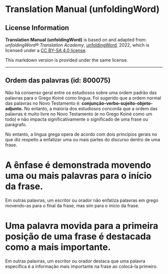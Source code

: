 # Translation Manual (unfoldingWord)

## License Information

**Translation Manual (unfoldingWord)** is based on and adapted from: _unfoldingWord® Translation Academy_, [unfoldingWord](https://unfoldingword.org/utw), 2022, which is licensed under a [CC BY-SA 4.0 license](https://creativecommons.org/licenses/by-sa/4.0/legalcode.en).

This markdown version is provided under the same license.



--------------------------------

## Ordem das palavras (id: 800075)

Não há consenso geral entre os estudiosos sobre uma ordem padrão das palavras para o Grego Koiné como língua. Foi sugerido que a ordem normal das palavras no Novo Testamento é: **conjunção\-verbo\-sujeito\-objeto\-adjunto.** No entanto, a maioria dos estudiosos concorda que a ordem das palavras é muito livre no Novo Testamento (e no Grego Koiné como um todo) e não impacta significativamente o significado de uma frase ou parágrafo.

No entanto, a língua grega opera de acordo com dois princípios gerais no que diz respeito a enfatizar uma ou mais partes do discurso dentro de uma frase.

A ênfase é demonstrada movendo uma ou mais palavras para o início da frase.
===========================================================================

Em outras palavras, um escritor ou orador não enfatiza palavras em grego movendo\-as para o final da frase, mas sim para o início da frase.

Uma palavra movida para a primeira posição de uma frase é destacada como a mais importante.
===========================================================================================

Em outras palavras, um escritor ou orador destaca que uma palavra específica é a informação mais importante na frase ao colocá\-la primeiro.


